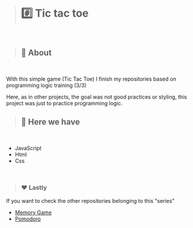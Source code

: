 > # #️⃣ Tic tac toe

<br>

> ## 🎒 About

<br>

<p>With this simple game (Tic Tac Toe) I finish my repositories based on programming logic training (3/3)

Here, as in other projects, the goal was not good practices or styling, this project was just to practice programming logic.</p>

> ## 🚀 Here we have

<br>

<ul>
<li>JavaScript</li>
<li>Html</li>
<li>Css</li>
</ul>

<br>

> ### ❤️ Lastly

<p> If you want to check the other repositories belonging to this "series" </p>

<ul>
<li><a href='https://github.com/JoaoMarcelo-J/memory-game'>Memory Game</a></li>
<li><a href='https://github.com/JoaoMarcelo-J/js-pomodoro'>Pomodoro</a></li>
</ul>
